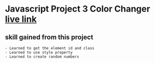 # Javascript Project 3 Color Changer [live link](https://javascript3-color-changer.netlify.app/)

## skill gained from this project
    - Learned to get the element id and class 
    - Learned to use style property
    - Learned to create random numbers